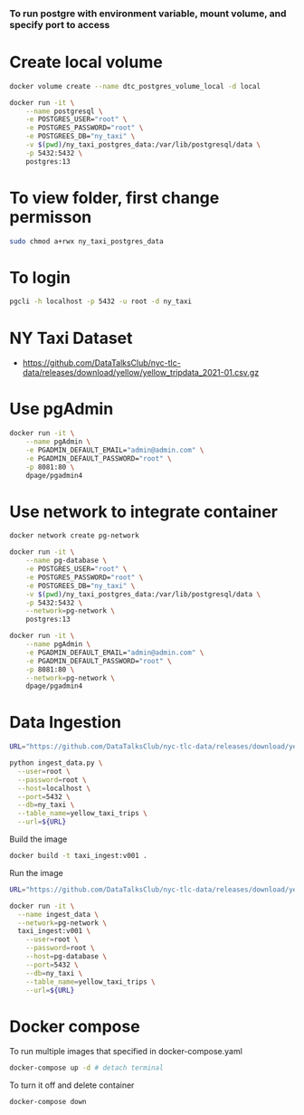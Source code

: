 ### To run postgre with environment variable, mount volume, and specify port to access

# Create local volume 
```bash
docker volume create --name dtc_postgres_volume_local -d local
```
```bash
docker run -it \
    --name postgresql \
    -e POSTGRES_USER="root" \
    -e POSTGRES_PASSWORD="root" \
    -e POSTGREES_DB="ny_taxi" \
    -v $(pwd)/ny_taxi_postgres_data:/var/lib/postgresql/data \
    -p 5432:5432 \
    postgres:13
```

# To view folder, first change permisson
```bash
sudo chmod a+rwx ny_taxi_postgres_data
```

# To login
```bash
pgcli -h localhost -p 5432 -u root -d ny_taxi
```

# NY Taxi Dataset
* https://github.com/DataTalksClub/nyc-tlc-data/releases/download/yellow/yellow_tripdata_2021-01.csv.gz

# Use pgAdmin
```bash
docker run -it \
    --name pgAdmin \
    -e PGADMIN_DEFAULT_EMAIL="admin@admin.com" \
    -e PGADMIN_DEFAULT_PASSWORD="root" \
    -p 8081:80 \
    dpage/pgadmin4
```

# Use network to integrate container
```bash
docker network create pg-network
```
```bash
docker run -it \
    --name pg-database \
    -e POSTGRES_USER="root" \
    -e POSTGRES_PASSWORD="root" \
    -e POSTGREES_DB="ny_taxi" \
    -v $(pwd)/ny_taxi_postgres_data:/var/lib/postgresql/data \
    -p 5432:5432 \
    --network=pg-network \
    postgres:13
```

```bash
docker run -it \
    --name pgAdmin \
    -e PGADMIN_DEFAULT_EMAIL="admin@admin.com" \
    -e PGADMIN_DEFAULT_PASSWORD="root" \
    -p 8081:80 \
    --network=pg-network \
    dpage/pgadmin4
```

# Data Ingestion
```bash
URL="https://github.com/DataTalksClub/nyc-tlc-data/releases/download/yellow/yellow_tripdata_2021-01.csv.gz"

python ingest_data.py \
  --user=root \
  --password=root \
  --host=localhost \
  --port=5432 \
  --db=ny_taxi \
  --table_name=yellow_taxi_trips \
  --url=${URL}
```

Build the image
```bash
docker build -t taxi_ingest:v001 .
```

Run the image
```bash
URL="https://github.com/DataTalksClub/nyc-tlc-data/releases/download/yellow/yellow_tripdata_2021-01.csv.gz"

docker run -it \
  --name ingest_data \
  --network=pg-network \
  taxi_ingest:v001 \
    --user=root \
    --password=root \
    --host=pg-database \
    --port=5432 \
    --db=ny_taxi \
    --table_name=yellow_taxi_trips \
    --url=${URL}
```

# Docker compose
To run multiple images that specified in docker-compose.yaml
```bash
docker-compose up -d # detach terminal
```
To turn it off and delete container
```bash
docker-compose down
```